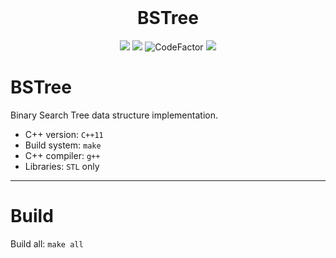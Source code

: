 <br />
<p align="center">
  <h1 align="center">BSTree</h3>
  <p align="center">
    <img src="https://github.com/AlexandarDjordjevic/BSTree/workflows/Build/badge.svg"/>
    <img src="https://github.com/AlexandarDjordjevic/BSTree/workflows/Unit%20tests/badge.svg"/>
    <img src="https://www.codefactor.io/repository/github/alexandardjordjevic/bstree/badge/master" alt="CodeFactor" />
    <img src="https://img.shields.io/github/license/AlexandarDjordjevic/BSTree?style=flat"/>
  </p>
</p>

# BSTree

Binary Search Tree data structure implementation.

* C++ version: `C++11`
* Build system: `make`
* C++ compiler: `g++`
* Libraries: `STL` only

---

# Build

Build all: `make all`
